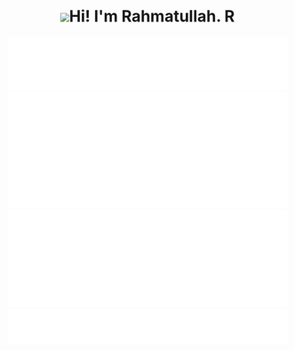 <h1 align="center"><img src="https://media.giphy.com/media/hvRJCLFzcasrR4ia7z/giphy.gif" width="35"><b>Hi! I'm Rahmatullah. R</b></h1>

![Metrics](/metrics.classic.svg)
![Metrics](/metrics.plugin.isocalendar.halfyear.svg)
![Metrics](/metrics.plugin.languages.details.svg)
![Metrics](/metrics.plugin.anilist.svg)

